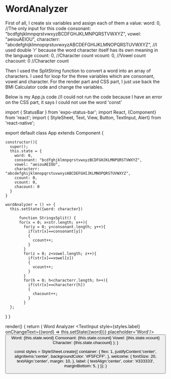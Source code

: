 # WordAnalyzer
First of all, I create six variables and assign each of them a value:
  word: 0, //The only input for this code
  consonant: "bcdfghjklmnpqrstvwxyzBCDFGHJKLMNPQRSTVWXYZ",
  vowel: "aeiouAEIOU",
  characterr: "abcdefghijklmnopqrstuvwxyzABCDEFGHIJKLMNOPQRSTUVWXYZ", //I used double 'r' because the word character itself has its own meaning in the language
  ccount: 0, //Character count
  vcount: 0, //Vowel count
  chacount: 0 //Character count
  
Then I used the SplitString function to convert a word into an array of characters.
I used for loop for the three variables which are consonant, vowel and character.
For the render part and CSS part, I just use back the BMI Calculator code and change the variables.
 
Below is my App.js code //I could not run the code because I have an error on the CSS part, it says I could not use the word 'const' 
 
import { StatusBar } from 'expo-status-bar';
import React, {Component} from 'react';
import { StyleSheet, Text, View, Button, TextInput, Alert} from 'react-native';

export default class App extends Component {

    constructor(){
      super();
      this.state = {
        word: 0, 
        consonant: "bcdfghjklmnpqrstvwxyzBCDFGHJKLMNPQRSTVWXYZ",
        vowel: "aeiouAEIOU",
        characterr: "abcdefghijklmnopqrstuvwxyzABCDEFGHIJKLMNOPQRSTUVWXYZ",
        ccount: 0,
        vcount: 0,
        chacount: 0
      }
    }
  
    wordAnalyzer = () => {
      this.setState({word: character})

          function StringsSplit() {
          for(x = 0; x<str.length; x++){
            for(y = 0; y<consonant.length; y++){
              if(str[x]==consonant[y])
              {
                ccount++;
              }
            }
            for(z = 0; z<vowel.length; z++){
              if(str[x]==vowel[z])
              {
                vcount++;
              }
            } 
            for(h = 0; h<characterr.length; h++){
              if(str[x]==characterr[h])
              {
                chacount++;
              }
            }
      };
  }
    }

render() {
  return (
  <View style={styles.container}>
    <Text style={styles.welcome}>Word Analyzer</Text>
     <TextInput style={styles.label} onChangeText={(word) => this.setState({word})} 
     placeholder='Word'/>
  <Button color="#841584"
  onPress={this.wordAnalyzer}
  title='Analyze'/>
  <Text style={styles.welcome}>Word: {this.state.word}</Text>
  <Text style={styles.welcome}>Consonant: {this.state.ccount}</Text>
  <Text style={styles.welcome}>Vowel: {this.state.vcount}</Text>
  <Text style={styles.welcome}>Character: {this.state.chacount}</Text>
  </View>
  );
  }

  const styles = StyleSheet.create({
    container: {
      flex: 1,
      justifyContent:'center',
      alignItems:'center',
      backgroundColor: '#F5FCFF',
    },
    welcome: {
      fontSize: 20,
      textAlign:'center',
      margin: 10,
    },
    label: {
      textAlign:'center',
      color: '#333333',
      marginBottom: 5,
    }
    });
 }
